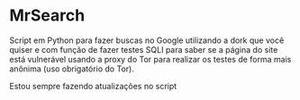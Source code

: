 # MrSearch
Script em Python para fazer buscas no Google utilizando a dork que você quiser e com função de fazer testes SQLI para saber se a página do site está vulnerável usando a proxy do Tor para realizar os testes de forma mais anônima (uso obrigatório do Tor).

Estou sempre fazendo atualizações no script
